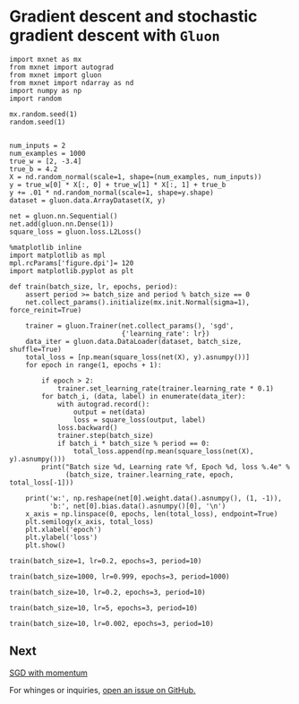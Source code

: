 # Gradient descent and stochastic gradient descent with `Gluon`

```{.python .input  n=1}
import mxnet as mx
from mxnet import autograd
from mxnet import gluon
from mxnet import ndarray as nd
import numpy as np
import random

mx.random.seed(1)
random.seed(1)


num_inputs = 2
num_examples = 1000
true_w = [2, -3.4]
true_b = 4.2
X = nd.random_normal(scale=1, shape=(num_examples, num_inputs))
y = true_w[0] * X[:, 0] + true_w[1] * X[:, 1] + true_b
y += .01 * nd.random_normal(scale=1, shape=y.shape)
dataset = gluon.data.ArrayDataset(X, y)

net = gluon.nn.Sequential()
net.add(gluon.nn.Dense(1))
square_loss = gluon.loss.L2Loss()
```

```{.python .input  n=2}
%matplotlib inline
import matplotlib as mpl
mpl.rcParams['figure.dpi']= 120
import matplotlib.pyplot as plt

def train(batch_size, lr, epochs, period):
    assert period >= batch_size and period % batch_size == 0
    net.collect_params().initialize(mx.init.Normal(sigma=1), force_reinit=True)

    trainer = gluon.Trainer(net.collect_params(), 'sgd',
                            {'learning_rate': lr})
    data_iter = gluon.data.DataLoader(dataset, batch_size, shuffle=True)
    total_loss = [np.mean(square_loss(net(X), y).asnumpy())]
    for epoch in range(1, epochs + 1):

        if epoch > 2:
            trainer.set_learning_rate(trainer.learning_rate * 0.1)
        for batch_i, (data, label) in enumerate(data_iter):
            with autograd.record():
                output = net(data)
                loss = square_loss(output, label)
            loss.backward()
            trainer.step(batch_size)
            if batch_i * batch_size % period == 0:
                total_loss.append(np.mean(square_loss(net(X), y).asnumpy()))
        print("Batch size %d, Learning rate %f, Epoch %d, loss %.4e" % 
              (batch_size, trainer.learning_rate, epoch, total_loss[-1]))

    print('w:', np.reshape(net[0].weight.data().asnumpy(), (1, -1)), 
          'b:', net[0].bias.data().asnumpy()[0], '\n')
    x_axis = np.linspace(0, epochs, len(total_loss), endpoint=True)
    plt.semilogy(x_axis, total_loss)
    plt.xlabel('epoch')
    plt.ylabel('loss')
    plt.show()
```

```{.python .input  n=3}
train(batch_size=1, lr=0.2, epochs=3, period=10)
```

```{.python .input  n=4}
train(batch_size=1000, lr=0.999, epochs=3, period=1000)
```

```{.python .input  n=5}
train(batch_size=10, lr=0.2, epochs=3, period=10)
```

```{.python .input  n=6}
train(batch_size=10, lr=5, epochs=3, period=10)
```

```{.python .input  n=7}
train(batch_size=10, lr=0.002, epochs=3, period=10)
```

## Next
[SGD with momentum](../chapter06_optimization/sgd-momentum.ipynb)

For whinges or inquiries, [open an issue on  GitHub.](https://github.com/zackchase/mxnet-the-straight-dope)
